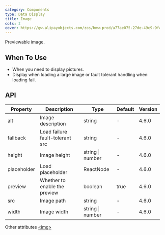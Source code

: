 ```yaml
---
category: Components
type: Data Display
title: Image
cols: 2
cover: https://gw.alipayobjects.com/zos/bmw-prod/a77ae075-27de-49c9-9f44-a505f2be07fa.svg
---
```


Previewable image.

## When To Use

- When you need to display pictures.
- Display when loading a large image or fault tolerant handling when loading fail.

## API

| Property    | Description                     | Type             | Default | Version |
| ----------- | ------------------------------- | ---------------- | ------- | ------- |
| alt         | Image description               | string           | -       | 4.6.0   |
| fallback    | Load failure fault-tolerant src | string           | -       | 4.6.0   |
| height      | Image height                    | string \| number | -       | 4.6.0   |
| placeholder | Load placeholder                | ReactNode        | -       | 4.6.0   |
| preview     | Whether to enable the preview   | boolean          | true    | 4.6.0   |
| src         | Image path                      | string           | -       | 4.6.0   |
| width       | Image width                     | string \| number | -       | 4.6.0   |

Other attributes [<img\>](https://developer.mozilla.org/en-US/docs/Web/HTML/Element/img#Attributes)
